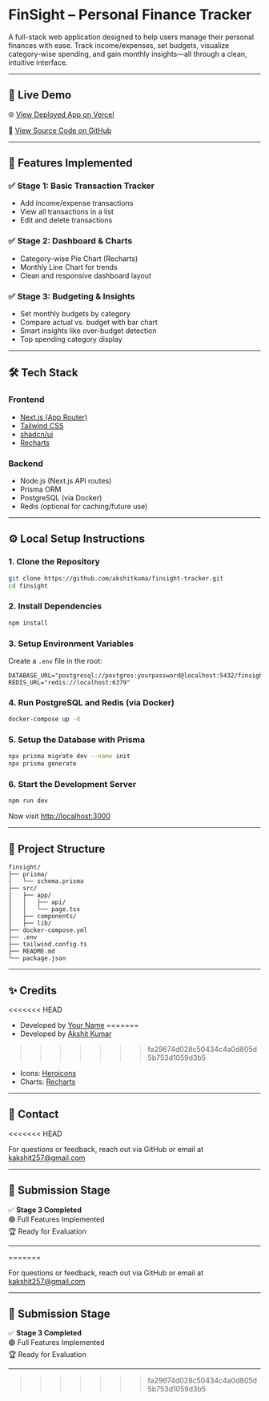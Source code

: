 #  FinSight – Personal Finance Tracker

A full-stack web application designed to help users manage their personal finances with ease. Track income/expenses, set budgets, visualize category-wise spending, and gain monthly insights—all through a clean, intuitive interface.

---

## 🔗 Live Demo

🌐 [View Deployed App on Vercel](https://finsight-tracker-d8bq.vercel.app/)

📁 [View Source Code on GitHub](https://github.com/akshitkuma/finsight-tracker)

---

## 🚀 Features Implemented

### ✅ Stage 1: Basic Transaction Tracker
- Add income/expense transactions
- View all transactions in a list
- Edit and delete transactions

### ✅ Stage 2: Dashboard & Charts
- Category-wise Pie Chart (Recharts)
- Monthly Line Chart for trends
- Clean and responsive dashboard layout

### ✅ Stage 3: Budgeting & Insights
- Set monthly budgets by category
- Compare actual vs. budget with bar chart
- Smart insights like over-budget detection
- Top spending category display

---

## 🛠 Tech Stack

### Frontend
- [Next.js (App Router)](https://nextjs.org/)
- [Tailwind CSS](https://tailwindcss.com/)
- [shadcn/ui](https://ui.shadcn.com/)
- [Recharts](https://recharts.org/en-US/)

### Backend
- Node.js (Next.js API routes)
- Prisma ORM
- PostgreSQL (via Docker)
- Redis (optional for caching/future use)

---

## ⚙️ Local Setup Instructions

### 1. Clone the Repository

```bash
git clone https://github.com/akshitkuma/finsight-tracker.git
cd finsight
```

### 2. Install Dependencies

```bash
npm install
```

### 3. Setup Environment Variables

Create a `.env` file in the root:

```
DATABASE_URL="postgresql://postgres:yourpassword@localhost:5432/finsight"
REDIS_URL="redis://localhost:6379"
```

### 4. Run PostgreSQL and Redis (via Docker)

```bash
docker-compose up -d
```

### 5. Setup the Database with Prisma

```bash
npx prisma migrate dev --name init
npx prisma generate
```

### 6. Start the Development Server

```bash
npm run dev
```

Now visit [http://localhost:3000](http://localhost:3000)

---

## 📂 Project Structure

```
finsight/
├── prisma/
│   └── schema.prisma
├── src/
│   ├── app/
│   │   ├── api/
│   │   └── page.tsx
│   ├── components/
│   ├── lib/
├── docker-compose.yml
├── .env
├── tailwind.config.ts
├── README.md
└── package.json
```

---

## ✨ Credits

<<<<<<< HEAD
- Developed by [Your Name](https://github.com/akshitkuma)
=======
- Developed by [Akshit Kumar](https://github.com/akshitkuma)
>>>>>>> fa29674d028c50434c4a0d805d5b753d1059d3b5
- Icons: [Heroicons](https://heroicons.com/)
- Charts: [Recharts](https://recharts.org/)

---

## 📩 Contact
<<<<<<< HEAD

For questions or feedback, reach out via GitHub or email at kakshit257@gmail.com

---

## 🏁 Submission Stage

✅ **Stage 3 Completed**  
🟢 Full Features Implemented  
🏆 Ready for Evaluation

---
=======

For questions or feedback, reach out via GitHub or email at kakshit257@gmail.com

---

## 🏁 Submission Stage

✅ **Stage 3 Completed**  
🟢 Full Features Implemented  
🏆 Ready for Evaluation

---

>>>>>>> fa29674d028c50434c4a0d805d5b753d1059d3b5
